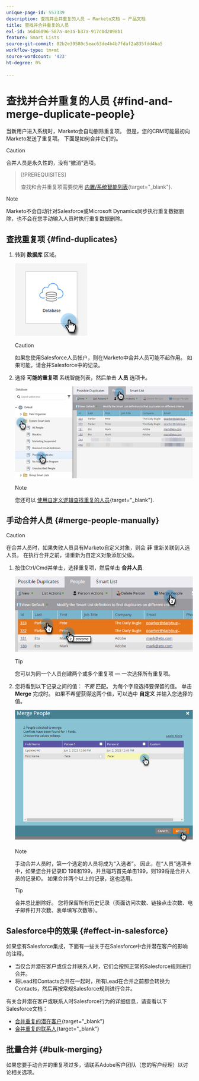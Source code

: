 ```yaml
---
unique-page-id: 557339
description: 查找并合并重复的人员 — Marketo文档 — 产品文档
title: 查找并合并重复的人员
exl-id: a6d46096-587a-4e3a-b37a-917c0d2098b1
feature: Smart Lists
source-git-commit: 02b2e39580c5eac63de4b4b7fdaf2a835fdd4ba5
workflow-type: tm+mt
source-wordcount: '423'
ht-degree: 0%

---
```


# 查找并合并重复的人员 {#find-and-merge-duplicate-people}

当新用户进入系统时，Marketo会自动删除重复项。 但是，您的CRM可能最初向Marketo发送了重复项。 下面是如何合并它们的。

>[!CAUTION]
>
>合并人员是永久性的，没有“撤消”选项。

>[!PREREQUISITES]
>
>查找和合并重复项需要使用 [内置/系统智能列表](/help/marketo/product-docs/core-marketo-concepts/smart-lists-and-static-lists/using-smart-lists/use-built-in-system-smart-lists.md){target="_blank"}.

>[!NOTE]
>
>Marketo不会自动针对Salesforce或Microsoft Dynamics同步执行重复数据删除，也不会在您手动输入人员时执行重复数据删除。

## 查找重复项 {#find-duplicates}

1. 转到 **数据库** 区域。

   ![](assets/find-and-merge-duplicate-people-1.png)

   >[!CAUTION]
   >
   >如果您使用Salesforce人员帐户，则在Marketo中合并人员可能不起作用。 如果可能，请合并Salesforce中的记录。

1. 选择 **可能的重复项** 系统智能列表，然后单击 **人员** 选项卡。

   ![](assets/find-and-merge-duplicate-people-2.png)

   >[!NOTE]
   >
   >您还可以 [使用自定义逻辑查找重复的人员](/help/marketo/product-docs/core-marketo-concepts/smart-lists-and-static-lists/managing-people-in-smart-lists/find-duplicate-people-with-custom-logic.md){target="_blank"}.

## 手动合并人员 {#merge-people-manually}

>[!CAUTION]
>
>在合并人员时，如果失败人员具有Marketo自定义对象，则会 **非** 重新关联到入选人员。 在执行合并之前，请重新为自定义对象添加父级。

1. 按住Ctrl/Cmd并单击，选择重复项，然后单击 **合并人员**.

   ![](assets/find-and-merge-duplicate-people-3.png)

   >[!TIP]
   >
   >您可以为同一个人员创建两个或多个重复项 — 一次选择所有重复项。

1. 您将看到以下记录之间的值： _不要_ 匹配。 为每个字段选择要保留的值。 单击 **Merge** 完成时。 如果不希望获得这两个值，可以选中 **自定义** 并输入您选择的值。

   ![](assets/find-and-merge-duplicate-people-4.png)

   >[!NOTE]
   >
   >手动合并人员时，第一个选定的人员将成为“入选者”。 因此，在“人员”选项卡中，如果您合并记录ID 198和199，并且碰巧首先单击199，则199将是合并人员的记录ID。 如果合并两个以上的记录，这也适用。

   >[!TIP]
   >
   >合并总比删除好。 您将保留所有历史记录（页面访问次数、链接点击次数、电子邮件打开次数、表单填写次数等）。

## Salesforce中的效果 {#effect-in-salesforce}

如果您有Salesforce集成，下面有一些关于在Salesforce中合并潜在客户的影响的注释。

* 当仅合并潜在客户或仅合并联系人时，它们会按照正常的Salesforce规则进行合并。
* 将Lead和Contacts合并在一起时，所有Lead在合并之前都会转换为Contacts，然后再按常规Salesforce规则进行合并。

有关合并潜在客户或联系人时Salesforce行为的详细信息，请查看以下Salesforce文档：

* [合并重复的潜在客户](https://help.salesforce.com/HTViewHelpDoc?id=leads_merge.htm&amp;language=en_US){target="_blank"}
* [合并重复的联系人](https://help.salesforce.com/HTViewHelpDoc?id=contacts_merge.htm&amp;language=en_US){target="_blank"}

## 批量合并 {#bulk-merging}

如果您要手动合并的重复项过多，请联系Adobe客户团队（您的客户经理）以讨论相关选项。
